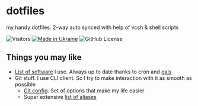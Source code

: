 # dotfiles
my handy dotfiles. 2-way auto synced with help of vcsh &amp; shell scripts

![Visitors](https://api.visitorbadge.io/api/visitors?path=https%3A%2F%2Fgithub.com%2FZuBB%2Fdotfiles&label=Page%20Views&countColor=%23dce775&style=flat&labelStyle=none) [![Made in Ukraine](https://img.shields.io/badge/made_in-ukraine-ffd700.svg?labelColor=0057b7)](https://stand-with-ukraine.pp.ua) ![GitHub License](https://img.shields.io/github/license/zubb/dotfiles)

## Things you may like
* [List of software](https://github.com/ZuBB/dotfiles/tree/master/.local/share/gals/arches/arm64/oses/darwin/hosts/my-precious/current) I use. Always up to date thanks to cron and [gals](https://github.com/ZuBB/gals)
* Git stuff. I use CLI client. So I try to make interaction with it as smooth as possible
  * [Git config](https://github.com/ZuBB/dotfiles/blob/master/.config/git/config). Set of options that make my life easier
  * Super extensive [list of aliases](https://github.com/ZuBB/dotfiles/blob/master/.config/git/aliases)

